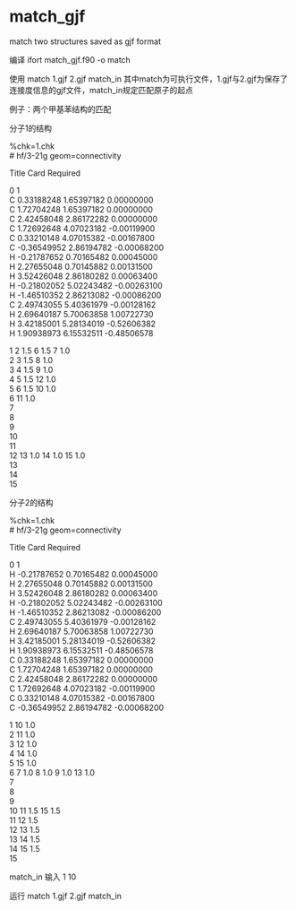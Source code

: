 # match_gjf
match two structures saved as gjf format

编译 ifort match_gjf.f90 -o match

使用 match 1.gjf 2.gjf match_in
其中match为可执行文件，1.gjf与2.gjf为保存了连接度信息的gjf文件，match_in规定匹配原子的起点

例子：两个甲基苯结构的匹配

分子1的结构 

%chk=1.chk  
\# hf/3-21g geom=connectivity  
  
Title Card Required  
  
0 1  
 C                  0.33188248    1.65397182    0.00000000  
 C                  1.72704248    1.65397182    0.00000000  
 C                  2.42458048    2.86172282    0.00000000  
 C                  1.72692648    4.07023182   -0.00119900  
 C                  0.33210148    4.07015382   -0.00167800  
 C                 -0.36549952    2.86194782   -0.00068200  
 H                 -0.21787652    0.70165482    0.00045000  
 H                  2.27655048    0.70145882    0.00131500  
 H                  3.52426048    2.86180282    0.00063400  
 H                 -0.21802052    5.02243482   -0.00263100  
 H                 -1.46510352    2.86213082   -0.00086200  
 C                  2.49743055    5.40361979   -0.00128162  
 H                  2.69640187    5.70063858    1.00722730  
 H                  3.42185001    5.28134019   -0.52606382  
 H                  1.90938973    6.15532511   -0.48506578  
  
 1 2 1.5 6 1.5 7 1.0  
 2 3 1.5 8 1.0  
 3 4 1.5 9 1.0  
 4 5 1.5 12 1.0  
 5 6 1.5 10 1.0  
 6 11 1.0  
 7  
 8  
 9  
 10  
 11  
 12 13 1.0 14 1.0 15 1.0  
 13  
 14  
 15  


分子2的结构

%chk=1.chk  
\# hf/3-21g geom=connectivity  
  
Title Card Required  
  
0 1  
 H                 -0.21787652    0.70165482    0.00045000  
 H                  2.27655048    0.70145882    0.00131500  
 H                  3.52426048    2.86180282    0.00063400  
 H                 -0.21802052    5.02243482   -0.00263100  
 H                 -1.46510352    2.86213082   -0.00086200  
 C                  2.49743055    5.40361979   -0.00128162  
 H                  2.69640187    5.70063858    1.00722730  
 H                  3.42185001    5.28134019   -0.52606382  
 H                  1.90938973    6.15532511   -0.48506578  
 C                  0.33188248    1.65397182    0.00000000  
 C                  1.72704248    1.65397182    0.00000000  
 C                  2.42458048    2.86172282    0.00000000  
 C                  1.72692648    4.07023182   -0.00119900  
 C                  0.33210148    4.07015382   -0.00167800  
 C                 -0.36549952    2.86194782   -0.00068200  
  
 1 10 1.0  
 2 11 1.0  
 3 12 1.0  
 4 14 1.0  
 5 15 1.0  
 6 7 1.0 8 1.0 9 1.0 13 1.0  
 7  
 8  
 9  
 10 11 1.5 15 1.5  
 11 12 1.5  
 12 13 1.5  
 13 14 1.5  
 14 15 1.5  
 15  


match_in 输入
1 10

运行
match 1.gjf 2.gjf match_in
